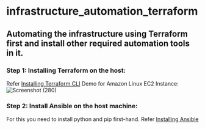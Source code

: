 # infrastructure_automation_terraform
## Automating the infrastructure using Terraform first and install other required automation tools in it.

### Step 1: Installing Terraform on the host:
Refer [Installing Terraform CLI](https://developer.hashicorp.com/terraform/tutorials/aws-get-started/install-cli)
Demo for Amazon Linux EC2 Instance:
![Screenshot (280)](https://github.com/Rishabh-Manhas/infrastructure_automation_terraform/assets/77343955/eb101762-b55d-401f-b2e6-404747e3eb25)


### Step 2: Install Ansible on the host machine:
For this you need to install python and pip first-hand.
Refer [Installing Ansible](https://docs.ansible.com/ansible/latest/installation_guide/intro_installation.html)

